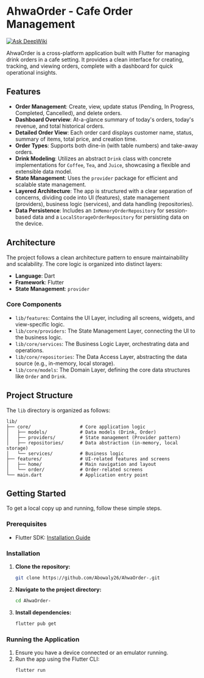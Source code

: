 # AhwaOrder - Cafe Order Management
[![Ask DeepWiki](https://devin.ai/assets/askdeepwiki.png)](https://deepwiki.com/Abowaly26/AhwaOrder-)

AhwaOrder is a cross-platform application built with Flutter for managing drink orders in a cafe setting. It provides a clean interface for creating, tracking, and viewing orders, complete with a dashboard for quick operational insights.

## Features

- **Order Management**: Create, view, update status (Pending, In Progress, Completed, Cancelled), and delete orders.
- **Dashboard Overview**: At-a-glance summary of today's orders, today's revenue, and total historical orders.
- **Detailed Order View**: Each order card displays customer name, status, summary of items, total price, and creation time.
- **Order Types**: Supports both dine-in (with table numbers) and take-away orders.
- **Drink Modeling**: Utilizes an abstract `Drink` class with concrete implementations for `Coffee`, `Tea`, and `Juice`, showcasing a flexible and extensible data model.
- **State Management**: Uses the `provider` package for efficient and scalable state management.
- **Layered Architecture**: The app is structured with a clear separation of concerns, dividing code into UI (features), state management (providers), business logic (services), and data handling (repositories).
- **Data Persistence**: Includes an `InMemoryOrderRepository` for session-based data and a `LocalStorageOrderRepository` for persisting data on the device.

## Architecture

The project follows a clean architecture pattern to ensure maintainability and scalability. The core logic is organized into distinct layers:

-   **Language**: Dart
-   **Framework**: Flutter
-   **State Management**: `provider`

### Core Components

-   `lib/features`: Contains the UI Layer, including all screens, widgets, and view-specific logic.
-   `lib/core/providers`: The State Management Layer, connecting the UI to the business logic.
-   `lib/core/services`: The Business Logic Layer, orchestrating data and operations.
-   `lib/core/repositories`: The Data Access Layer, abstracting the data source (e.g., in-memory, local storage).
-   `lib/core/models`: The Domain Layer, defining the core data structures like `Order` and `Drink`.

## Project Structure

The `lib` directory is organized as follows:

```
lib/
├── core/                  # Core application logic
│   ├── models/            # Data models (Drink, Order)
│   ├── providers/         # State management (Provider pattern)
│   ├── repositories/      # Data abstraction (in-memory, local storage)
│   └── services/          # Business logic
├── features/              # UI-related features and screens
│   ├── home/              # Main navigation and layout
│   └── order/             # Order-related screens
└── main.dart              # Application entry point
```

## Getting Started

To get a local copy up and running, follow these simple steps.

### Prerequisites

-   Flutter SDK: [Installation Guide](https://flutter.dev/docs/get-started/install)

### Installation

1.  **Clone the repository:**
    ```sh
    git clone https://github.com/Abowaly26/AhwaOrder-.git
    ```
2.  **Navigate to the project directory:**
    ```sh
    cd AhwaOrder-
    ```
3.  **Install dependencies:**
    ```sh
    flutter pub get
    ```

### Running the Application

1.  Ensure you have a device connected or an emulator running.
2.  Run the app using the Flutter CLI:
    ```sh
    flutter run
